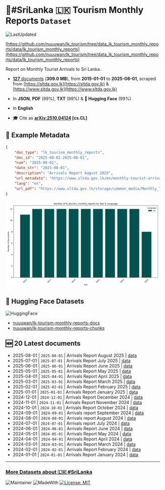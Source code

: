 # 🌴#SriLanka 🇱🇰 Tourism Monthly Reports `Dataset`

![LastUpdated](https://img.shields.io/badge/last_updated-2025--10--09_00:12:06-green)

[https://github.com/nuuuwan/lk_tourism/tree/data_lk_tourism_monthly_reports/data/lk_tourism_monthly_reports](https://github.com/nuuuwan/lk_tourism/tree/data_lk_tourism_monthly_reports/data/lk_tourism_monthly_reports)

Report on Monthly Tourist Arrivals to Sri Lanka.

- [**127** documents](https://github.com/nuuuwan/lk_tourism/tree/data_lk_tourism_monthly_reports/data/lk_tourism_monthly_reports) (**309.0 MB**), from **2015-01-01** to **2025-08-01**, scraped from [https://sltda.gov.lk](https://sltda.gov.lk) & [https://www.sltda.gov.lk](https://www.sltda.gov.lk)

- In **JSON**, **PDF** (99%), **TXT** (99%) & **🤗 Hugging Face** (99%)

- In **English**

- 🎓 Cite as **[arXiv:2510.04124](https://arxiv.org/abs/2510.04124) [cs.CL]**

## 📝 Example Metadata

```json
{
    "doc_type": "lk_tourism_monthly_reports",
    "doc_id": "2025-08-01-2025-08-01",
    "num": "2025-08-01",
    "date_str": "2025-08-01",
    "description": "Arrivals Report August 2025",
    "url_metadata": "https://www.sltda.gov.lk/en/monthly-tourist-arrivals-reports-2025",
    "lang": "en",
    "url_pdf": "https://www.sltda.gov.lk/storage/common_media/Monthly_Tourits_Arrivals_Report-August-2025-Final.pdf"
}
```

![Chart](https://raw.githubusercontent.com/nuuuwan/lk_tourism/refs/heads/data_lk_tourism_monthly_reports/data/lk_tourism_monthly_reports/docs_by_year_and_lang.png)

## 🤗 Hugging Face Datasets

![HuggingFace](https://img.shields.io/badge/-HuggingFace-FDEE21?style=for-the-badge&logo=HuggingFace)

- [nuuuwan/lk-tourism-monthly-reports-docs](https://huggingface.co/datasets/nuuuwan/lk-tourism-monthly-reports-docs)
- [nuuuwan/lk-tourism-monthly-reports-chunks](https://huggingface.co/datasets/nuuuwan/lk-tourism-monthly-reports-chunks)

## 🆕 20 Latest documents

- 2025-08-01 | `2025-08-01` | Arrivals Report August 2025 | [data](https://github.com/nuuuwan/lk_tourism/tree/data_lk_tourism_monthly_reports/data/lk_tourism_monthly_reports/2020s/2025/2025-08-01-2025-08-01)
- 2025-07-01 | `2025-07-01` | Arrivals Report July 2025 | [data](https://github.com/nuuuwan/lk_tourism/tree/data_lk_tourism_monthly_reports/data/lk_tourism_monthly_reports/2020s/2025/2025-07-01-2025-07-01)
- 2025-06-01 | `2025-06-01` | Arrivals Report June 2025 | [data](https://github.com/nuuuwan/lk_tourism/tree/data_lk_tourism_monthly_reports/data/lk_tourism_monthly_reports/2020s/2025/2025-06-01-2025-06-01)
- 2025-05-01 | `2025-05-01` | Arrivals Report May 2025 | [data](https://github.com/nuuuwan/lk_tourism/tree/data_lk_tourism_monthly_reports/data/lk_tourism_monthly_reports/2020s/2025/2025-05-01-2025-05-01)
- 2025-04-01 | `2025-04-01` | Arrivals Report April 2025 | [data](https://github.com/nuuuwan/lk_tourism/tree/data_lk_tourism_monthly_reports/data/lk_tourism_monthly_reports/2020s/2025/2025-04-01-2025-04-01)
- 2025-03-01 | `2025-03-01` | Arrivals Report March 2025 | [data](https://github.com/nuuuwan/lk_tourism/tree/data_lk_tourism_monthly_reports/data/lk_tourism_monthly_reports/2020s/2025/2025-03-01-2025-03-01)
- 2025-02-01 | `2025-02-01` | Arrivals Report February 2025 | [data](https://github.com/nuuuwan/lk_tourism/tree/data_lk_tourism_monthly_reports/data/lk_tourism_monthly_reports/2020s/2025/2025-02-01-2025-02-01)
- 2025-01-01 | `2025-01-01` | Arrivals Report January 2025 | [data](https://github.com/nuuuwan/lk_tourism/tree/data_lk_tourism_monthly_reports/data/lk_tourism_monthly_reports/2020s/2025/2025-01-01-2025-01-01)
- 2024-12-01 | `2024-12-01` | Arrivals Report December 2024 | [data](https://github.com/nuuuwan/lk_tourism/tree/data_lk_tourism_monthly_reports/data/lk_tourism_monthly_reports/2020s/2024/2024-12-01-2024-12-01)
- 2024-11-01 | `2024-11-01` | Arrivals Report November 2024 | [data](https://github.com/nuuuwan/lk_tourism/tree/data_lk_tourism_monthly_reports/data/lk_tourism_monthly_reports/2020s/2024/2024-11-01-2024-11-01)
- 2024-10-01 | `2024-10-01` | Arrivals Report October 2024 | [data](https://github.com/nuuuwan/lk_tourism/tree/data_lk_tourism_monthly_reports/data/lk_tourism_monthly_reports/2020s/2024/2024-10-01-2024-10-01)
- 2024-09-01 | `2024-09-01` | Arrivals report September 2024 | [data](https://github.com/nuuuwan/lk_tourism/tree/data_lk_tourism_monthly_reports/data/lk_tourism_monthly_reports/2020s/2024/2024-09-01-2024-09-01)
- 2024-08-01 | `2024-08-01` | Arrivals report August 2024 | [data](https://github.com/nuuuwan/lk_tourism/tree/data_lk_tourism_monthly_reports/data/lk_tourism_monthly_reports/2020s/2024/2024-08-01-2024-08-01)
- 2024-07-01 | `2024-07-01` | Arrivals report July 2024 | [data](https://github.com/nuuuwan/lk_tourism/tree/data_lk_tourism_monthly_reports/data/lk_tourism_monthly_reports/2020s/2024/2024-07-01-2024-07-01)
- 2024-06-01 | `2024-06-01` | Arrivals Report June 2024 | [data](https://github.com/nuuuwan/lk_tourism/tree/data_lk_tourism_monthly_reports/data/lk_tourism_monthly_reports/2020s/2024/2024-06-01-2024-06-01)
- 2024-05-01 | `2024-05-01` | Arrivals Report May 2024 | [data](https://github.com/nuuuwan/lk_tourism/tree/data_lk_tourism_monthly_reports/data/lk_tourism_monthly_reports/2020s/2024/2024-05-01-2024-05-01)
- 2024-04-01 | `2024-04-01` | Arrivals Report April 2024 | [data](https://github.com/nuuuwan/lk_tourism/tree/data_lk_tourism_monthly_reports/data/lk_tourism_monthly_reports/2020s/2024/2024-04-01-2024-04-01)
- 2024-03-01 | `2024-03-01` | Arrivals Report March 2024 | [data](https://github.com/nuuuwan/lk_tourism/tree/data_lk_tourism_monthly_reports/data/lk_tourism_monthly_reports/2020s/2024/2024-03-01-2024-03-01)
- 2024-02-01 | `2024-02-01` | Arrivals Report February 2024 | [data](https://github.com/nuuuwan/lk_tourism/tree/data_lk_tourism_monthly_reports/data/lk_tourism_monthly_reports/2020s/2024/2024-02-01-2024-02-01)
- 2024-01-01 | `2024-01-01` | Arrivals Report January 2024 | [data](https://github.com/nuuuwan/lk_tourism/tree/data_lk_tourism_monthly_reports/data/lk_tourism_monthly_reports/2020s/2024/2024-01-01-2024-01-01)

---

### [More Datasets about 🇱🇰 #SriLanka](https://github.com/nuuuwan/lk_datasets)

![Maintainer](https://img.shields.io/badge/maintainer-nuuuwan-red)
![MadeWith](https://img.shields.io/badge/made_with-python-blue)
[![License: MIT](https://img.shields.io/badge/License-MIT-yellow.svg)](https://opensource.org/licenses/MIT)
